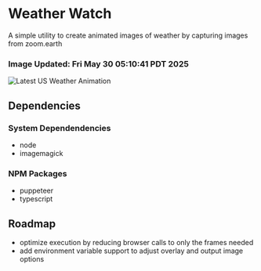# Weather Watch

A simple utility to create animated images of weather by capturing images from zoom.earth

### Image Updated: Fri May 30 05:10:41 PDT 2025

![Latest US Weather Animation](animations/2025-05-30.webp)

## Dependencies
### System Dependendencies
* node
* imagemagick
### NPM Packages
* puppeteer
* typescript

## Roadmap
* optimize execution by reducing browser calls to only the frames needed
* add environment variable support to adjust overlay and output image options

